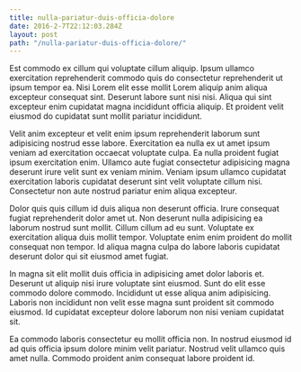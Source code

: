 ```yaml
---
title: nulla-pariatur-duis-officia-dolore
date: 2016-2-7T22:12:03.284Z
layout: post
path: "/nulla-pariatur-duis-officia-dolore/"
---
```


Est commodo ex cillum qui voluptate cillum aliquip. Ipsum ullamco exercitation reprehenderit commodo quis do consectetur reprehenderit ut ipsum tempor ea. Nisi Lorem elit esse mollit Lorem aliquip anim aliqua excepteur consequat sint. Deserunt labore sunt nisi nisi. Aliqua qui sint excepteur enim cupidatat magna incididunt officia aliquip. Et proident velit eiusmod do cupidatat sunt mollit pariatur incididunt.

Velit anim excepteur et velit enim ipsum reprehenderit laborum sunt adipisicing nostrud esse labore. Exercitation ea nulla ex ut amet ipsum veniam ad exercitation occaecat voluptate culpa. Ea nulla proident fugiat ipsum exercitation enim. Ullamco aute fugiat consectetur adipisicing magna deserunt irure velit sunt ex veniam minim. Veniam ipsum ullamco cupidatat exercitation laboris cupidatat deserunt sint velit voluptate cillum nisi. Consectetur non aute nostrud pariatur enim aliqua excepteur.

Dolor quis quis cillum id duis aliqua non deserunt officia. Irure consequat fugiat reprehenderit dolor amet ut. Non deserunt nulla adipisicing ea laborum nostrud sunt mollit. Cillum cillum ad eu sunt. Voluptate ex exercitation aliqua duis mollit tempor. Voluptate enim enim proident do mollit consequat non tempor. Id aliqua magna culpa do labore laboris cupidatat deserunt dolor qui sit eiusmod amet fugiat.

In magna sit elit mollit duis officia in adipisicing amet dolor laboris et. Deserunt ut aliquip nisi irure voluptate sint eiusmod. Sunt do elit esse commodo dolore commodo. Incididunt ut esse aliqua anim adipisicing. Laboris non incididunt non velit esse magna sunt proident sit commodo eiusmod. Id cupidatat excepteur dolore laborum non nisi veniam cupidatat sit.

Ea commodo laboris consectetur eu mollit officia non. In nostrud eiusmod id ad quis officia ipsum dolore minim velit pariatur. Nostrud velit ullamco quis amet nulla. Commodo proident anim consequat labore proident id.